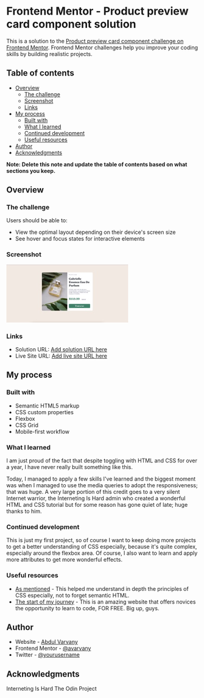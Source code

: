 # Frontend Mentor - Product preview card component solution

This is a solution to the [Product preview card component challenge on Frontend Mentor](https://www.frontendmentor.io/challenges/product-preview-card-component-GO7UmttRfa). Frontend Mentor challenges help you improve your coding skills by building realistic projects. 

## Table of contents

- [Overview](#overview)
  - [The challenge](#the-challenge)
  - [Screenshot](#screenshot)
  - [Links](#links)
- [My process](#my-process)
  - [Built with](#built-with)
  - [What I learned](#what-i-learned)
  - [Continued development](#continued-development)
  - [Useful resources](#useful-resources)
- [Author](#author)
- [Acknowledgments](#acknowledgments)

**Note: Delete this note and update the table of contents based on what sections you keep.**

## Overview

### The challenge

Users should be able to:

- View the optimal layout depending on their device's screen size
- See hover and focus states for interactive elements

### Screenshot

![](images/screenshot.jpeg)

### Links

- Solution URL: [Add solution URL here](https://github.com/avarvany/fem1)
- Live Site URL: [Add live site URL here](https://avarvany.github.io/fem1/)

## My process

### Built with

- Semantic HTML5 markup
- CSS custom properties
- Flexbox
- CSS Grid
- Mobile-first workflow

### What I learned

I am just proud of the fact that despite toggling with HTML and CSS for over a year, I have never really built something like this.

Today, I managed to apply a few skills I've learned and the biggest moment was when I managed to use the media queries to adopt the responsiveness; that was huge. A very large portion of this credit goes to a very silent Internet warrior, the Interneting Is Hard admin who created a wonderful HTML and CSS tutorial but for some reason has gone quiet of late; huge thanks to him.

### Continued development

This is just my first project, so of course I want to keep doing more projects to get a better understanding of CSS especially, because it's quite complex, especially around the flexbox area. Of course, I also want to learn and apply more attributes to get more wonderful effects.

### Useful resources

- [As mentioned](https://www.internetingishard.com) - This helped me understand in depth the principles of CSS especially, not to forget semantic HTML.
- [The start of my journey](https://www.theodinproject.com) - This is an amazing website that offers novices the opportunity to learn to code, FOR FREE. Big up, guys.

## Author

- Website - [Abdul Varvany](https://github.com/avarvany)
- Frontend Mentor - [@avarvany](https://www.frontendmentor.io/profile/avarvany)
- Twitter - [@yourusername](https://www.twitter.com/avarvany)

## Acknowledgments

Interneting Is Hard
The Odin Project
